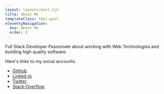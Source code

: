 ```yaml
---
layout: layouts/post.njk
title: About Me
templateClass: tmpl-post
eleventyNavigation:
  key: About Me
  order: 3
---
```


Full Stack Developer Passionate about working with Web Technologies and building high quality software.

Here's links to my social accounts.

* [GitHub](https://github.com/nipeshkc7)
* [Linked-in](https://www.linkedin.com/in/arpan-kc7/)
* [Twitter](https://twitter.com/nipeshkc7)
* [Stack-Overflow](https://stackoverflow.com/users/6470513/arpan-kc)
